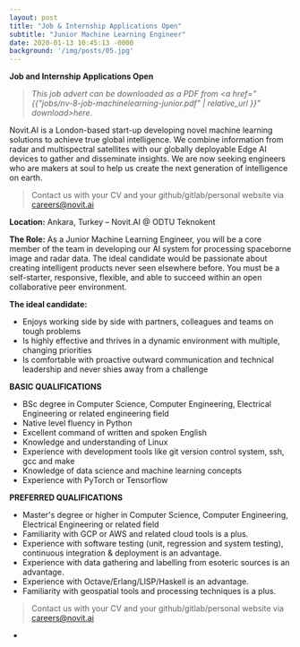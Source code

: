 ```yaml
---
layout: post
title: "Job & Internship Applications Open"
subtitle: "Junior Machine Learning Engineer"
date: 2020-01-13 10:45:13 -0000
background: '/img/posts/05.jpg'
---
```


**Job and Internship Applications Open**

> <i>This job advert can be downloaded as a PDF from <a href="{{"jobs/nv-8-job-machinelearning-junior.pdf" | relative_url }}" download>here.</a></i>

Novit.AI is a London-based start-up developing novel machine learning solutions to achieve true global intelligence. We combine information from radar and multispectral satellites with our globally deployable Edge AI devices to gather and disseminate insights. We are now seeking engineers who are makers at soul to help us create the next generation of intelligence on earth.

> Contact us with your CV and your github/gitlab/personal website via [careers@novit.ai][1]

**Location:**
Ankara, Turkey – Novit.AI @ ODTU Teknokent

**The Role:**
As a Junior Machine Learning Engineer, you will be a core member of the team in developing our AI
system for processing spaceborne image and radar data. The ideal candidate would be passionate about
creating intelligent products never seen elsewhere before. You must be a self-starter, responsive,
flexible, and able to succeed within an open collaborative peer environment.

**The ideal candidate:**
 - Enjoys working side by side with partners, colleagues and teams on tough problems
 - Is highly effective and thrives in a dynamic environment with multiple, changing priorities
 - Is comfortable with proactive outward communication and technical leadership and never shies away
from a challenge

**BASIC QUALIFICATIONS**
 - BSc degree in Computer Science, Computer Engineering, Electrical Engineering or related
engineering field
 - Native level fluency in Python
 - Excellent command of written and spoken English
 - Knowledge and understanding of Linux
 - Experience with development tools like git version control system, ssh, gcc and make
 - Knowledge of data science and machine learning concepts
 - Experience with PyTorch or Tensorflow

**PREFERRED QUALIFICATIONS**
 - Master's degree or higher in Computer Science, Computer Engineering, Electrical Engineering or
related field
 - Familiarity with GCP or AWS and related cloud tools is a plus.
 - Experience with software testing (unit, regression and system testing), continuous integration &
deployment is an advantage.
 - Experience with data gathering and labelling from esoteric sources is an advantage.
 - Experience with Octave/Erlang/LISP/Haskell is an advantage.
 - Familiarity with geospatial tools and processing techniques is a plus.


> Contact us with your CV and your github/gitlab/personal website via [careers@novit.ai][1]

-

[1]: mailto:careers@novit.ai


<script type="text/javascript">
(function() {
  var links = document.getElementsByTagName('a');
  for (var i = 0; i < links.length; i++) {
    if (/^(https?:)?\/\//.test(links[i].getAttribute('href'))) {
      links[i].target = '_blank';
    }
  }
})();
</script>